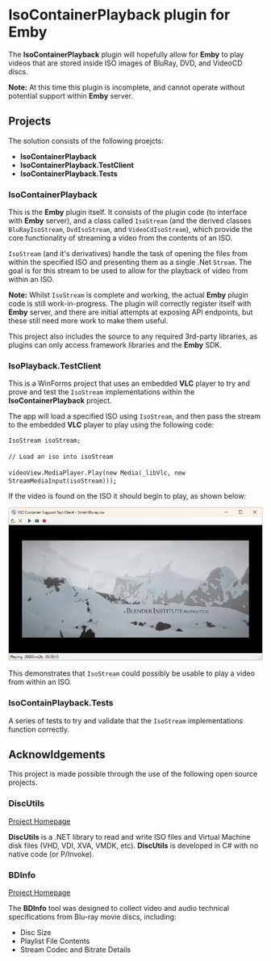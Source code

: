 # IsoContainerPlayback plugin for Emby
The **IsoContainerPlayback** plugin will hopefully allow for **Emby** to play videos that are stored inside ISO images of BluRay, DVD, and VideoCD discs.

**Note:** At this time this plugin is incomplete, and cannot operate without potential support within **Emby** server.

## Projects
The solution consists of the following proejcts:

- **IsoContainerPlayback**
- **IsoContainerPlayback.TestClient**
- **IsoContainerPlayback.Tests**

### IsoContainerPlayback
This is the **Emby** plugin itself. It consists of the plugin code (to interface with **Emby** server), and a class called `IsoStream` (and the derived classes `BluRayIsoStream`, `DvdIsoStream`, and `VideoCdIsoStream`), which provide the core functionality of streaming a video from the contents of an ISO.

`IsoStream` (and it's derivatives) handle the task of opening the files from within the specified ISO and presenting them as a single .Net `Stream`. The goal is for this stream to be used to allow for the playback of video from within an ISO.

**Note:** Whilst `IsoStream` is complete and working, the actual **Emby** plugin code is still work-in-progress. The plugin will correctly register itself with **Emby** server, and there are initial attempts at exposing API endpoints, but these still need more work to make them useful.

This project also includes the source to any required 3rd-party libraries, as plugins can only access framework libraries and the **Emby** SDK.

### IsoPlayback.TestClient
This is a WinForms project that uses an embedded **VLC** player to try and prove and test the `IsoStream` implementations within the **IsoContainerPlayback** project.

The app will load a specified ISO using `IsoStream`, and then pass the stream to the embedded **VLC** player to play using the following code:

```
IsoStream isoStream;

// Load an iso into isoStream

videoView.MediaPlayer.Play(new Media(_libVlc, new StreamMediaInput(isoStream)));
```

If the video is found on the ISO it should begin to play, as shown below:

![IsoContainerPlayback.TestClient](resources/images/testclient.png)

This demonstrates that `IsoStream` could possibly be usable to play a video from within an ISO.

### IsoContainPlayback.Tests
A series of tests to try and validate that the `IsoStream` implementations function correctly.

## Acknowldgements
This project is made possible through the use of the following open source projects.

### DiscUtils
[Project Homepage](https://github.com/DiscUtils/DiscUtils)

**DiscUtils** is a .NET library to read and write ISO files and Virtual Machine disk files (VHD, VDI, XVA, VMDK, etc). **DiscUtils** is developed in C# with no native code (or P/Invoke).

### BDInfo
[Project Homepage](https://github.com/UniqProject/BDInfo)

The **BDInfo** tool was designed to collect video and audio technical specifications from Blu-ray movie discs, including:
- Disc Size
- Playlist File Contents
- Stream Codec and Bitrate Details
